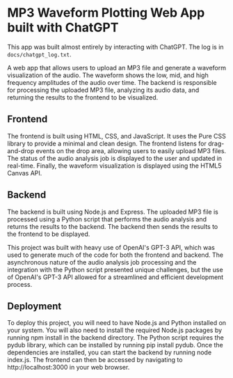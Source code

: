 # MP3 Waveform Plotting Web App built with ChatGPT
This app was built almost entirely by interacting with ChatGPT. The log is in `docs/chatgpt_log.txt`.

A web app that allows users to upload an MP3 file and generate a waveform visualization of the audio. The waveform shows the low, mid, and high frequency amplitudes of the audio over time. The backend is responsible for processing the uploaded MP3 file, analyzing its audio data, and returning the results to the frontend to be visualized.

## Frontend
The frontend is built using HTML, CSS, and JavaScript. It uses the Pure CSS library to provide a minimal and clean design. The frontend listens for drag-and-drop events on the drop area, allowing users to easily upload MP3 files. The status of the audio analysis job is displayed to the user and updated in real-time. Finally, the waveform visualization is displayed using the HTML5 Canvas API.

## Backend
The backend is built using Node.js and Express. The uploaded MP3 file is processed using a Python script that performs the audio analysis and returns the results to the backend. The backend then sends the results to the frontend to be displayed.

This project was built with heavy use of OpenAI's GPT-3 API, which was used to generate much of the code for both the frontend and backend. The asynchronous nature of the audio analysis job processing and the integration with the Python script presented unique challenges, but the use of OpenAI's GPT-3 API allowed for a streamlined and efficient development process.

## Deployment
To deploy this project, you will need to have Node.js and Python installed on your system. You will also need to install the required Node.js packages by running npm install in the backend directory. The Python script requires the pydub library, which can be installed by running pip install pydub. Once the dependencies are installed, you can start the backend by running node index.js. The frontend can then be accessed by navigating to http://localhost:3000 in your web browser.
